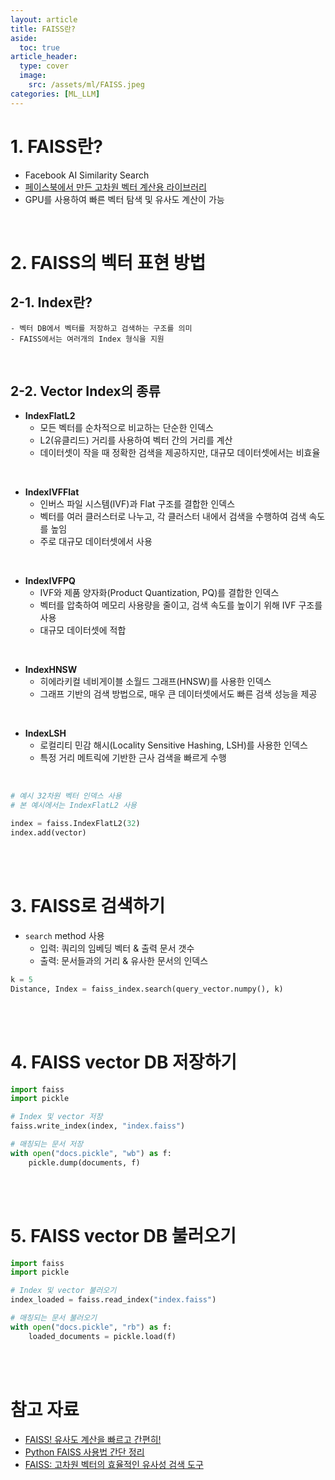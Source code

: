 ```yaml
---
layout: article
title: FAISS란?
aside:
  toc: true
article_header:
  type: cover
  image:
    src: /assets/ml/FAISS.jpeg
categories: [ML_LLM]
---
```


# 1. FAISS란?

- Facebook AI Similarity Search 
- <u>페이스북에서 만든 고차원 벡터 계산용 라이브러리</u>
- GPU를 사용하여 빠른 벡터 탐색 및 유사도 계산이 가능 

<br>

# 2. FAISS의 벡터 표현 방법 


## 2-1. Index란?
	- 벡터 DB에서 벡터를 저장하고 검색하는 구조를 의미 
	- FAISS에서는 여러개의 Index 형식을 지원

<br>


## 2-2. Vector Index의 종류
- **IndexFlatL2**
    - 모든 벡터를 순차적으로 비교하는 단순한 인덱스 
    - L2(유클리드) 거리를 사용하여 벡터 간의 거리를 계산 
    - 데이터셋이 작을 때 정확한 검색을 제공하지만, 대규모 데이터셋에서는 비효율    

<br>

- **IndexIVFFlat**
    - 인버스 파일 시스템(IVF)과 Flat 구조를 결합한 인덱스 
    - 벡터를 여러 클러스터로 나누고, 각 클러스터 내에서 검색을 수행하여 검색 속도를 높임 
    - 주로 대규모 데이터셋에서 사용

<br>    
    
- **IndexIVFPQ** 
    - IVF와 제품 양자화(Product Quantization, PQ)를 결합한 인덱스 
    - 벡터를 압축하여 메모리 사용량을 줄이고, 검색 속도를 높이기 위해 IVF 구조를 사용 
    - 대규모 데이터셋에 적합

<br>
    
- **IndexHNSW**
    - 히에라키컬 네비게이블 소월드 그래프(HNSW)를 사용한 인덱스 
    - 그래프 기반의 검색 방법으로, 매우 큰 데이터셋에서도 빠른 검색 성능을 제공

<br>
    
- **IndexLSH** 
    - 로컬리티 민감 해시(Locality Sensitive Hashing, LSH)를 사용한 인덱스
    - 특정 거리 메트릭에 기반한 근사 검색을 빠르게 수행

<br>


```python
# 예시 32차원 벡터 인덱스 사용 
# 본 예시에서는 IndexFlatL2 사용 

index = faiss.IndexFlatL2(32)
index.add(vector)
```

<br>

<br>


# 3. FAISS로 검색하기 

- `search` method 사용 
	- 입력: 쿼리의 임베딩 벡터 & 출력 문서 갯수 
	- 출력: 문서들과의 거리 & 유사한 문서의 인덱스 

```python
k = 5
Distance, Index = faiss_index.search(query_vector.numpy(), k)
```

<br>

<br>


# 4. FAISS vector DB 저장하기

```python
import faiss 
import pickle 

# Index 및 vector 저장 
faiss.write_index(index, "index.faiss")

# 매칭되는 문서 저장 
with open("docs.pickle", "wb") as f: 
	pickle.dump(documents, f)
```

<br>

<br>

# 5. FAISS vector DB 불러오기 

```python 
import faiss 
import pickle 

# Index 및 vector 불러오기 
index_loaded = faiss.read_index("index.faiss")

# 매칭되는 문서 불러오기 
with open("docs.pickle", "rb") as f: 
	loaded_documents = pickle.load(f)
```


<br>

<br>



# 참고 자료

- [FAISS! 유사도 계산을 빠르고 간편히!](https://velog.io/@gtpgg1013/Faiss-%EC%9C%A0%EC%82%AC%EB%8F%84-%EA%B3%84%EC%82%B0%EC%9D%84-%EB%B9%A0%EB%A5%B4%EA%B3%A0-%EA%B0%84%ED%8E%B8%ED%9E%88)
- [Python FAISS 사용법 간단 정리](https://lsjsj92.tistory.com/605) 
- [FAISS: 고차원 벡터의 효율적인 유사성 검색 도구](https://jiniai.biz/?p=2743)

<br>

<br>